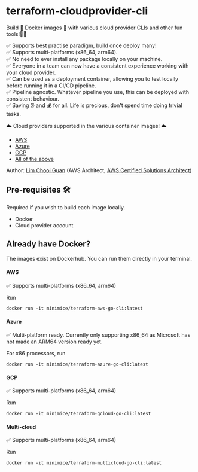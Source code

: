 # terraform-cloudprovider-cli

Build 🐳 Docker images 🐳 with various cloud provider CLIs and other fun tools!🎉🥳  

✅ Supports best practise paradigm, build once deploy many!  
✅ Supports multi-platforms (x86_64, arm64).  
✅ No need to ever install any package locally on your machine.  
✅ Everyone in a team can now have a consistent experience working with your cloud provider.  
✅ Can be used as a deployment container, allowing you to test locally before running it in a CI/CD pipeline.  
✅ Pipeline agnostic.  Whatever pipeline you use, this can be deployed with consistent behaviour.  
✅ Saving ⏰  and 💰 for all.  Life is precious, don't spend time doing trivial tasks.  

☁️ Cloud providers supported in the various container images! ☁️

* [AWS](./terraform-aws-go-cli)
* [Azure](./terraform-azure-go-cli)
* [GCP](./terraform-gcloud-go-cli)
* [All of the above](./terraform-multicloud-go-cli)

Author: [Lim Chooi Guan](https://www.linkedin.com/in/cgl88/) (AWS Architect, [AWS Certified Solutions Architect](https://www.credly.com/badges/c54918d6-6370-4099-afa8-122d6d4fa067))

## Pre-requisites 🛠

Required if you wish to build each image locally.

* Docker  
* Cloud provider account 

## Already have Docker?

The images exist on Dockerhub.  You can run them directly in your terminal.

#### AWS

✅ Supports multi-platforms (x86_64, arm64)

Run
```
docker run -it minimice/terraform-aws-go-cli:latest
```
#### Azure

✅ Multi-platform ready.  Currently only supporting x86_64 as Microsoft has not made an ARM64 version ready yet.

For x86 processors, run
```
docker run -it minimice/terraform-azure-go-cli:latest
```
#### GCP

✅ Supports multi-platforms (x86_64, arm64)

Run
```
docker run -it minimice/terraform-gcloud-go-cli:latest
```
#### Multi-cloud

✅ Supports multi-platforms (x86_64, arm64)

Run
```
docker run -it minimice/terraform-multicloud-go-cli:latest
```
